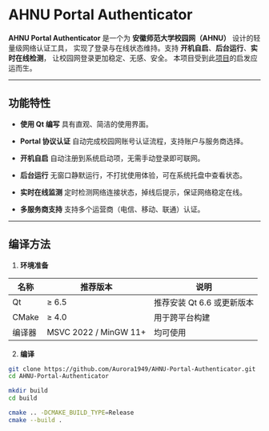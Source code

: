 # AHNU Portal Authenticator

**AHNU Portal Authenticator** 是一个为 **安徽师范大学校园网（AHNU）** 设计的轻量级网络认证工具，
实现了登录与在线状态维持。支持 **开机自启**、**后台运行**、**实时在线检测**， 让校园网登录更加稳定、无感、安全。
本项目受到此[项目]('https://github.com/SweetCaviar/AHNU-Network-Automatic-Csharp')的启发应运而生。

---

## 功能特性

- **使用 Qt 编写**
  具有直观、简洁的使用界面。

- **Portal 协议认证**
  自动完成校园网账号认证流程，支持账户与服务商选择。

- **开机自启**
  自动注册到系统启动项，无需手动登录即可联网。

- **后台运行**
  无窗口静默运行，不打扰使用体验，可在系统托盘中查看状态。

- **实时在线监测**
  定时检测网络连接状态，掉线后提示，保证网络稳定在线。

- **多服务商支持**
  支持多个运营商（电信、移动、联通）认证。

---

## 编译方法

1. **环境准备**

| 名称    | 推荐版本                  | 说明                |
|-------|-----------------------|-------------------|
| Qt    | ≥ 6.5                 | 推荐安装 Qt 6.6 或更新版本 |
| CMake | ≥ 4.0                 | 用于跨平台构建           |
| 编译器   | MSVC 2022 / MinGW 11+ | 均可使用              |

2. **编译**

```bash
git clone https://github.com/Aurora1949/AHNU-Portal-Authenticator.git
cd AHNU-Portal-Authenticator

mkdir build
cd build

cmake .. -DCMAKE_BUILD_TYPE=Release
cmake --build .
```